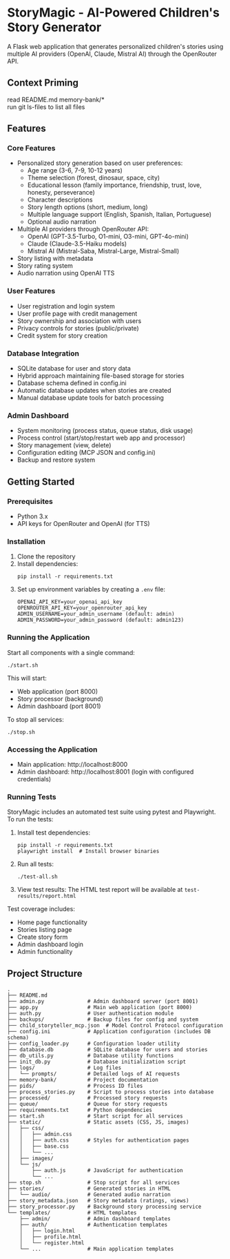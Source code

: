 # StoryMagic - AI-Powered Children's Story Generator

A Flask web application that generates personalized children's stories using multiple AI providers (OpenAI, Claude, Mistral AI) through the OpenRouter API.
## Context Priming
read README.md memory-bank/*  
run git ls-files to list all files

## Features

### Core Features
- Personalized story generation based on user preferences:
  - Age range (3-6, 7-9, 10-12 years)
  - Theme selection (forest, dinosaur, space, city)
  - Educational lesson (family importance, friendship, trust, love, honesty, perseverance)
  - Character descriptions
  - Story length options (short, medium, long)
  - Multiple language support (English, Spanish, Italian, Portuguese)
  - Optional audio narration
- Multiple AI providers through OpenRouter API:
  - OpenAI (GPT-3.5-Turbo, O1-mini, O3-mini, GPT-4o-mini)
  - Claude (Claude-3.5-Haiku models)
  - Mistral AI (Mistral-Saba, Mistral-Large, Mistral-Small)
- Story listing with metadata
- Story rating system
- Audio narration using OpenAI TTS

### User Features
- User registration and login system
- User profile page with credit management
- Story ownership and association with users
- Privacy controls for stories (public/private)
- Credit system for story creation

### Database Integration
- SQLite database for user and story data
- Hybrid approach maintaining file-based storage for stories
- Database schema defined in config.ini
- Automatic database updates when stories are created
- Manual database update tools for batch processing

### Admin Dashboard
- System monitoring (process status, queue status, disk usage)
- Process control (start/stop/restart web app and processor)
- Story management (view, delete)
- Configuration editing (MCP JSON and config.ini)
- Backup and restore system

## Getting Started

### Prerequisites
- Python 3.x
- API keys for OpenRouter and OpenAI (for TTS)

### Installation

1. Clone the repository
2. Install dependencies:
   ```
   pip install -r requirements.txt
   ```
3. Set up environment variables by creating a `.env` file:
   ```
   OPENAI_API_KEY=your_openai_api_key
   OPENROUTER_API_KEY=your_openrouter_api_key
   ADMIN_USERNAME=your_admin_username (default: admin)
   ADMIN_PASSWORD=your_admin_password (default: admin123)
   ```

### Running the Application

Start all components with a single command:
```
./start.sh
```

This will start:
- Web application (port 8000)
- Story processor (background)
- Admin dashboard (port 8001)

To stop all services:
```
./stop.sh
```

### Accessing the Application
- Main application: http://localhost:8000
- Admin dashboard: http://localhost:8001 (login with configured credentials)

### Running Tests
StoryMagic includes an automated test suite using pytest and Playwright. To run the tests:

1. Install test dependencies:
   ```
   pip install -r requirements.txt
   playwright install  # Install browser binaries
   ```

2. Run all tests:
   ```
   ./test-all.sh
   ```

3. View test results:
   The HTML test report will be available at `test-results/report.html`

Test coverage includes:
- Home page functionality
- Stories listing page
- Create story form
- Admin dashboard login
- Admin functionality

## Project Structure
```
.
├── README.md
├── admin.py              # Admin dashboard server (port 8001)
├── app.py                # Main web application (port 8000)
├── auth.py               # User authentication module
├── backups/              # Backup files for config and system
├── child_storyteller_mcp.json  # Model Control Protocol configuration
├── config.ini            # Application configuration (includes DB schema)
├── config_loader.py      # Configuration loader utility
├── database.db           # SQLite database for users and stories
├── db_utils.py           # Database utility functions
├── init_db.py            # Database initialization script
├── logs/                 # Log files
│   └── prompts/          # Detailed logs of AI requests
├── memory-bank/          # Project documentation
├── pids/                 # Process ID files
├── process_stories.py    # Script to process stories into database
├── processed/            # Processed story requests
├── queue/                # Queue for story requests
├── requirements.txt      # Python dependencies
├── start.sh              # Start script for all services
├── static/               # Static assets (CSS, JS, images)
│   ├── css/
│   │   ├── admin.css
│   │   ├── auth.css      # Styles for authentication pages
│   │   ├── base.css
│   │   └── ...
│   ├── images/
│   └── js/
│       ├── auth.js       # JavaScript for authentication
│       └── ...
├── stop.sh               # Stop script for all services
├── stories/              # Generated stories in HTML
│   └── audio/            # Generated audio narration
├── story_metadata.json   # Story metadata (ratings, views)
├── story_processor.py    # Background story processing service
└── templates/            # HTML templates
    ├── admin/            # Admin dashboard templates
    ├── auth/             # Authentication templates
    │   ├── login.html
    │   ├── profile.html
    │   └── register.html
    └── ...               # Main application templates
```
